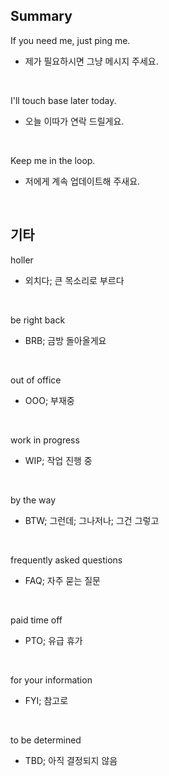 ## Summary

If you need me, just ping me.
- 제가 필요하시면 그냥 메시지 주세요.

<br>

I'll touch base later today.
- 오늘 이따가 연락 드릴게요.

<br>

Keep me in the loop.
- 저에게 계속 업데이트해 주새요.

<br>

## 기타

holler
- 외치다; 큰 목소리로 부르다

<br>

be right back
- BRB; 금방 돌아올게요

<br>

out of office
- OOO; 부재중

<br>

work in progress
- WIP; 작업 진행 중

<br>

by the way
- BTW; 그런데; 그나저나; 그건 그렇고

<br>

frequently asked questions
- FAQ; 자주 묻는 질문

<br>

paid time off
- PTO; 유급 휴가

<br>

for your information
- FYI; 참고로

<br>

to be determined
- TBD; 아직 결정되지 않음
